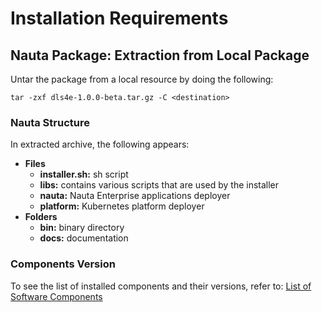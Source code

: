 # Installation Requirements

## Nauta Package: Extraction from Local Package

Untar the package from a local resource by doing the following:

`tar -zxf dls4e-1.0.0-beta.tar.gz -C <destination>`

### Nauta Structure

In extracted archive, the following appears:
- **Files**
  - **installer.sh:** sh script
  - **libs:** contains various scripts that are used by the installer
  - **nauta:** Nauta Enterprise applications deployer
  - **platform:** Kubernetes platform deployer
- **Folders**
  - **bin:** binary directory
  - **docs:** documentation

### Components Version

To see the list of installed components and their versions, refer to: [List of Software Components](Z_examples/Components)
